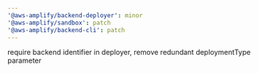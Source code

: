 ```yaml
---
'@aws-amplify/backend-deployer': minor
'@aws-amplify/sandbox': patch
'@aws-amplify/backend-cli': patch
---
```


require backend identifier in deployer, remove redundant deploymentType parameter
